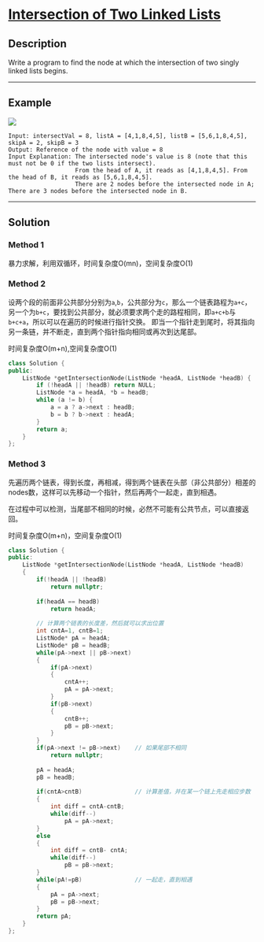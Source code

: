 # [Intersection of Two Linked Lists](https://leetcode.com/problems/intersection-of-two-linked-lists/)

## Description
Write a program to find the node at which the intersection of two singly linked lists begins.

---

## Example

<img src="https://assets.leetcode.com/uploads/2020/06/29/160_example_1_1.png">

```
Input: intersectVal = 8, listA = [4,1,8,4,5], listB = [5,6,1,8,4,5], skipA = 2, skipB = 3
Output: Reference of the node with value = 8
Input Explanation: The intersected node's value is 8 (note that this must not be 0 if the two lists intersect). 
                   From the head of A, it reads as [4,1,8,4,5]. From the head of B, it reads as [5,6,1,8,4,5]. 
                   There are 2 nodes before the intersected node in A; There are 3 nodes before the intersected node in B.
```

---

## Solution
### Method 1
暴力求解，利用双循环，时间复杂度O(mn)，空间复杂度O(1)

### Method 2
设两个段的前面非公共部分分别为`a`,`b`，公共部分为`c`，那么一个链表路程为`a+c`，另一个为`b+c`，要找到公共部分，就必须要求两个走的路程相同，即`a+c+b`与`b+c+a`，所以可以在遍历的时候进行指针交换。
即当一个指针走到尾时，将其指向另一条链，并不断走，直到两个指针指向相同或再次到达尾部。

时间复杂度O(m+n),空间复杂度O(1)

```c++
class Solution {
public:
    ListNode *getIntersectionNode(ListNode *headA, ListNode *headB) {
        if (!headA || !headB) return NULL;
        ListNode *a = headA, *b = headB;
        while (a != b) {
            a = a ? a->next : headB;
            b = b ? b->next : headA;
        }
        return a;
    }
};
```

### Method 3
先遍历两个链表，得到长度，再相减，得到两个链表在头部（非公共部分）相差的nodes数，这样可以先移动一个指针，然后再两个一起走，直到相遇。

在过程中可以检测，当尾部不相同的时候，必然不可能有公共节点，可以直接返回。

时间复杂度O(m+n)，空间复杂度O(1)

```c++
class Solution {
public:
    ListNode *getIntersectionNode(ListNode *headA, ListNode *headB) 
    {
        if(!headA || !headB)
            return nullptr;
        
        if(headA == headB)
            return headA;
        
        // 计算两个链表的长度差，然后就可以求出位置
        int cntA=1, cntB=1;
        ListNode* pA = headA;
        ListNode* pB = headB;
        while(pA->next || pB->next)
        {
            if(pA->next)
            {
                cntA++;
                pA = pA->next;
            }
            if(pB->next)
            {
                cntB++;
                pB = pB->next;
            }
        }
        if(pA->next != pB->next)    // 如果尾部不相同
            return nullptr;
        
        pA = headA;
        pB = headB;
        
        if(cntA>cntB)               // 计算差值，并在某一个链上先走相应步数
        {
            int diff = cntA-cntB;
            while(diff--)
                pA = pA->next;
        }
        else
        {
            int diff = cntB- cntA;
            while(diff--)
                pB = pB->next;
        }
        while(pA!=pB)               // 一起走，直到相遇
        {
            pA = pA->next;
            pB = pB->next;
        }
        return pA;
    }
};
```
